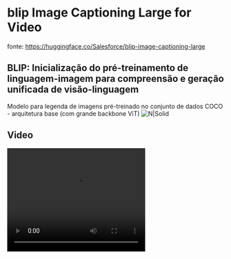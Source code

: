# blip Image Captioning Large for Video

fonte: https://huggingface.co/Salesforce/blip-image-captioning-large

## BLIP: Inicialização do pré-treinamento de linguagem-imagem para compreensão e geração unificada de visão-linguagem
Modelo para legenda de imagens pré-treinado no conjunto de dados COCO - arquitetura base (com grande backbone ViT)
![N|Solid](https://github.com/henriqueburis/blip-image-captioning-large_for_video/blob/main/figure/1670928184033-624.gif?raw=true)

## Video

<video width="320" height="240" controls>
  <source src="figure/output.mp4" type="video/mp4">
  Seu navegador não suporta a exibição de vídeos.
</video>
